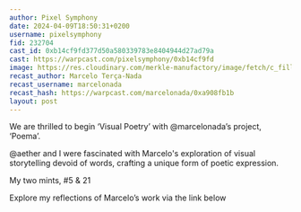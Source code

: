 ```yaml
---
author: Pixel Symphony
date: 2024-04-09T18:50:31+0200
username: pixelsymphony
fid: 232704
cast_id: 0xb14cf9fd377d50a580339783e8404944d27ad79a
cast: https://warpcast.com/pixelsymphony/0xb14cf9fd
image: https://res.cloudinary.com/merkle-manufactory/image/fetch/c_fill,f_jpg/https%3A%2F%2Fi.imgur.com%2FxFXxWZO.jpeg
recast_author: Marcelo Terça-Nada
recast_username: marcelonada
recast_hash: https://warpcast.com/marcelonada/0xa908fb1b
layout: post
---
```

We are thrilled to begin ‘Visual Poetry’ with @marcelonada’s project, ‘Poema’.   
  
@aether and I were fascinated with Marcelo's exploration of visual storytelling devoid of words, crafting a unique form of poetic expression.  
  
My two mints, #5 & 21  
  
Explore my reflections of Marcelo’s work via the link below  

<img src='https://res.cloudinary.com/merkle-manufactory/image/fetch/c_fill,f_jpg/https%3A%2F%2Fi.imgur.com%2FxFXxWZO.jpeg' alt='' referrerpolicy='no-referrer'/>
<img src='https://res.cloudinary.com/merkle-manufactory/image/fetch/c_fill,f_jpg/https%3A%2F%2Fi.imgur.com%2FNoOApjb.jpeg' alt='' referrerpolicy='no-referrer'/>